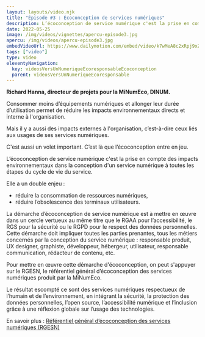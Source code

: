 ```yaml
---
layout: layouts/video.njk
title: "Épisode #3 : Écoconception de services numériques"
description: L’écoconception de service numérique c'est la prise en compte des impacts environnementaux dans la conception d'un service numérique à toutes les étapes du cycle de vie du service.
date: 2022-05-25
image: /img/videos/vignettes/apercu-episode3.jpg
apercu: /img/videos/apercu-episode3.jpg
embedVideoUrl: https://www.dailymotion.com/embed/video/k7wMeA8c2xRpj9xZTZw
tags: ["video"]
type: video
eleventyNavigation:
  key: videosVersUnNumeriqueEcoresponsableEcoconception
  parent: videosVersUnNumeriqueEcoresponsable
---
```


**Richard Hanna, directeur de projets pour la MiNumEco, DINUM.**

Consommer moins d’équipements numériques et allonger leur durée d’utilisation permet de réduire les impacts environnementaux directs et interne à l'organisation.

Mais il y a aussi des impacts externes à l'organisation, c’est-à-dire ceux liés aux usages de ses services numériques.

C'est aussi un volet important. C’est là que l’écoconception entre en jeu.

L’écoconception de service numérique c'est la prise en compte des impacts environnementaux dans la conception d'un service numérique à toutes les étapes du cycle de vie du service.

Elle a un double enjeu :
*	réduire la consommation de ressources numériques,
*	réduire l’obsolescence des terminaux utilisateurs.

La démarche d’écoconception de service numérique est à mettre en œuvre dans un cercle vertueux au même titre que le RGAA pour l’accessibilité, le RGS pour la sécurité ou le RGPD pour le respect des données personnelles. Cette démarche doit impliquer toutes les parties prenantes, tous les métiers concernés par la conception du service numérique : responsable produit, UX designer, graphiste, développeur, hébergeur, utilisateur, responsable communication, rédacteur de contenu, etc.

Pour mettre en œuvre cette démarche d'écoconception, on peut s'appuyer sur le RGESN, le référentiel général d’écoconception des services numériques produit par la MiNumEco.

Le résultat escompté ce sont des services numériques respectueux de l’humain et de l’environnement, en intégrant la sécurité, la protection des données personnelles, l’open source, l’accessibilité numérique et l’inclusion grâce à une réflexion globale sur l’usage des technologies.

En savoir plus : [Référentiel général d’écoconception des services numériques (RGESN)](/publications/referentiel-general-ecoconception/)
